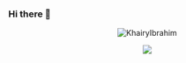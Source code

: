### Hi there 👋


<div>
<p align="center"><img src="https://komarev.com/ghpvc/?username=KhairyIbrahim" alt="KhairyIbrahim" /></p>
  
  <p align="center"><a href="https://github.com/anuraghazra/github-readme-stats">
  <img align="center" src="https://github-readme-stats.vercel.app/api?username=KhairyIbrahim&show_icons=true&theme=dracula" />
</a></p>
  

  
<!--
**KhairyIbrahim/KhairyIbrahim** is a ✨ _special_ ✨ repository because its `README.md` (this file) appears on your GitHub profile.

Here are some ideas to get you started:

- 🔭 I’m currently working on ...
- 🌱 I’m currently learning ...
- 👯 I’m looking to collaborate on ...
- 🤔 I’m looking for help with ...
- 💬 Ask me about ...
- 📫 How to reach me: ...
- 😄 Pronouns: ...
- ⚡ Fun fact: ...
-->
